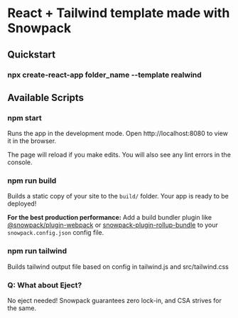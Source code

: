 # React + Tailwind template made with Snowpack

## Quickstart

### npx create-react-app folder_name --template realwind

## Available Scripts

### npm start

Runs the app in the development mode.
Open http://localhost:8080 to view it in the browser.

The page will reload if you make edits.
You will also see any lint errors in the console.

### npm run build

Builds a static copy of your site to the `build/` folder.
Your app is ready to be deployed!

**For the best production performance:** Add a build bundler plugin like [@snowpack/plugin-webpack](https://github.com/snowpackjs/snowpack/tree/main/plugins/plugin-webpack) or [snowpack-plugin-rollup-bundle](https://github.com/ParamagicDev/snowpack-plugin-rollup-bundle) to your `snowpack.config.json` config file.

### npm run tailwind

Builds tailwind output file based on config in tailwind.js and src/tailwind.css

### Q: What about Eject?

No eject needed! Snowpack guarantees zero lock-in, and CSA strives for the same.
